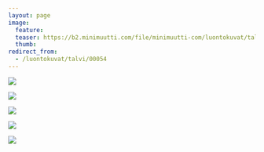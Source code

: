 ```yaml
---
layout: page
image:
  feature:
  teaser: https://b2.minimuutti.com/file/minimuutti-com/luontokuvat/talvi/3/DS44197-245px.jpg
  thumb:
redirect_from:
  - /luontokuvat/talvi/00054
---
```


![](https://b2.minimuutti.com/file/minimuutti-com/luontokuvat/talvi/3/DS44178-800px.jpg)

![](https://b2.minimuutti.com/file/minimuutti-com/luontokuvat/talvi/3/DS44179-800px.jpg)

![](https://b2.minimuutti.com/file/minimuutti-com/luontokuvat/talvi/3/DS44181-800px.jpg)

![](https://b2.minimuutti.com/file/minimuutti-com/luontokuvat/talvi/3/DS44196-800px.jpg)

![](https://b2.minimuutti.com/file/minimuutti-com/luontokuvat/talvi/3/DS44197-800px.jpg)
